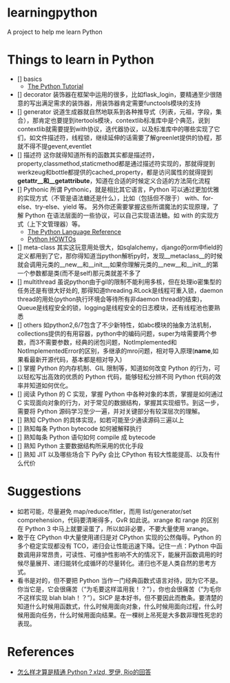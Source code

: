 # learningpython
A project to help me learn Python

# Things to learn in Python

- [] basics 
	- [The Python Tutorial](https://docs.python.org/2/tutorial/index.html)
- [] decorator 装饰器在框架中运用的很多，比如flask_login，要精通至少很随意的写出满足需求的装饰器，用装饰器肯定需要functools模块的支持
- [] generator 说道生成器就自然地联系到各种推导式（列表，元祖，字段，集合），那肯定也要提到itertools模块，contextlib标准库中是个典范，说到contextlib就需要提到with协议，迭代器协议，以及标准库中的哪些实现了它们，如文件描述符，线程锁，继续延伸的话需要了解greenlet提供的协程，那就不得不提gevent,eventlet
- [] 描述符 这你就得知道所有的函数其实都是描述符，property,classmethod,staticmethod都是通过描述符实现的，那就得提到werkzeug和bottle都提供的cached_property，都是访问属性的就得提到
__getattr__和__getattribute__，知道在合适的时候定义合适的方法简化流程
- [] Pythonic 所谓 Pythonic，就是相比其它语言，Python 可以通过更加优雅的实现方式（不管是语法糖还是什么），比如（包括但不限于） with、for-else、try-else、yield 等。
另外你还需要掌握这些所谓魔法的实现原理，了解 Python 在语法层面的一些协议，可以自己实现语法糖。如 with 的实现方式（上下文管理器）等。
	- [The Python Language Reference](https://docs.python.org/2/reference/index.html)
	- [Python HOWTOs](https://docs.python.org/2/howto/index.html)
- [] meta-class 其实这玩意用处很大，如sqlalchemy，django的orm中field的定义都用到了它，那你得知道当python解析py时，发现__metaclass__的时候就会调用元类的__new__和__init__,如果你理解元类的__new__和__init__的第一个参数都是类(而不是self)那元类就差不多了
- [] multithread 虽说python由于gil的限制不能利用多核，但在处理io密集型的任务还是有很大好处的,
那得知道threading.RLock是线程可重入锁，daemon thread的用处(python执行环境会等待所有非daemon thread的结束)，Queue是线程安全的锁，logging是线程安全的日志模块，还有线程池也要熟悉
- [] others 如python2,6/7包含了不少新特性，如abc模块的抽象方法机制，collections提供的有用容器，python中的编码问题，super为啥需要两个参数，而3不需要参数，经典的闭包问题，NotImplemented和NotImplementedError的区别，多继承的mro问题，相对导入原理(__name__,如果看最新开源代码，基本都是相对导入)
- [] 掌握 Python 的内存机制、GIL 限制等，知道如何改变 Python 的行为，可以轻松写出高效的优质的 Python 代码，能够轻松分辨不同 Python 代码的效率并知道如何优化。
- [] 阅读 Python 的 C 实现，掌握 Python 中各种对象的本质，掌握是如何通过 C 实现面向对象的行为，对于常见的数据结构，掌握其实现细节。到这一步，需要将 Python 源码学习至少一遍，并对关键部分有较深层次的理解。
- [] 熟知 CPython 的具体实现，如若可能至少通读源码三遍以上
- [] 熟知每条 Python bytecode 如何被解释执行
- [] 熟知每条 Python 语句如何 compile 成 bytecode
- [] 熟知 Python 主要数据结构所采用的优化手段
- [] 熟知 JIT 以及哪些场合下 PyPy 会比 CPython 有较大性能提高、以及有什么代价

# Suggestions
- 如若可能，尽量避免 map/reduce/fitler，而用 list/generator/set comprehension，代码要清晰得多，GvR 如此说。xrange 和 range 的区别在 Python 3 中马上就要滚蛋了，所以如非必要，不要大量使用 xrange。
- 敢于在 CPython 中大量使用递归是对 CPython 实现的公然侮辱。Python 的多个稳定实现都没有 TCO，递归会让性能迅速下降。记住一点：Python 中函数调用非常昂贵，可读性、可维护性影响不大的情况下，能展开函数调用的时候尽量展开、递归能转化成循环的尽量转化。递归也不是人类自然的思考方式。
- 看书是对的，但不要把 Python 当作一门经典函数式语言对待，因为它不是。你当它是，它会很痛苦（“为毛要这样滥用我！？”），你也会很痛苦（“为毛你不这样实现 blah blah！？”）。SICP 是本好书，但不要因此而教条。要清楚的知道什么时候用函数式，什么时候用面向对象，什么时候用面向过程，什么时候用面向任务，什么时候用面向结果。在一棵树上吊死是大多数非理性死忠的表现。

# References
- [怎么样才算是精通 Python？xlzd, 罗伊, Rio的回答](https://www.zhihu.com/question/19794855)

